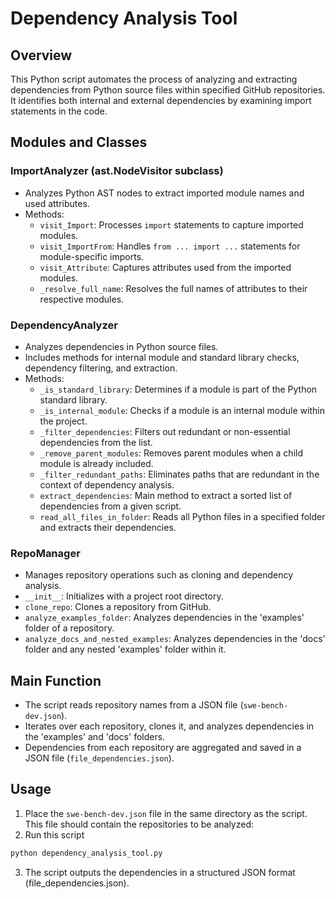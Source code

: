 # Dependency Analysis Tool

## Overview
This Python script automates the process of analyzing and extracting dependencies from Python source files within specified GitHub repositories. It identifies both internal and external dependencies by examining import statements in the code.

## Modules and Classes

### ImportAnalyzer (ast.NodeVisitor subclass)
- Analyzes Python AST nodes to extract imported module names and used attributes.
- Methods:
  - `visit_Import`: Processes `import` statements to capture imported modules.
  - `visit_ImportFrom`: Handles `from ... import ...` statements for module-specific imports.
  - `visit_Attribute`: Captures attributes used from the imported modules.
  - `_resolve_full_name`: Resolves the full names of attributes to their respective modules.

### DependencyAnalyzer
- Analyzes dependencies in Python source files.
- Includes methods for internal module and standard library checks, dependency filtering, and extraction.
- Methods:
  - `_is_standard_library`: Determines if a module is part of the Python standard library.
  - `_is_internal_module`: Checks if a module is an internal module within the project.
  - `_filter_dependencies`: Filters out redundant or non-essential dependencies from the list.
  - `_remove_parent_modules`: Removes parent modules when a child module is already included.
  - `_filter_redundant_paths`: Eliminates paths that are redundant in the context of dependency analysis.
  - `extract_dependencies`: Main method to extract a sorted list of dependencies from a given script.
  - `read_all_files_in_folder`: Reads all Python files in a specified folder and extracts their dependencies.

### RepoManager
- Manages repository operations such as cloning and dependency analysis.
- `__init__`: Initializes with a project root directory.
- `clone_repo`: Clones a repository from GitHub.
- `analyze_examples_folder`: Analyzes dependencies in the 'examples' folder of a repository.
- `analyze_docs_and_nested_examples`: Analyzes dependencies in the 'docs' folder and any nested 'examples' folder within it.

## Main Function
- The script reads repository names from a JSON file (`swe-bench-dev.json`).
- Iterates over each repository, clones it, and analyzes dependencies in the 'examples' and 'docs' folders.
- Dependencies from each repository are aggregated and saved in a JSON file (`file_dependencies.json`).

## Usage
1. Place the `swe-bench-dev.json` file in the same directory as the script. This file should contain the repositories to be analyzed:
2. Run this script
```bash
python dependency_analysis_tool.py
```
3. The script outputs the dependencies in a structured JSON format (file_dependencies.json).
